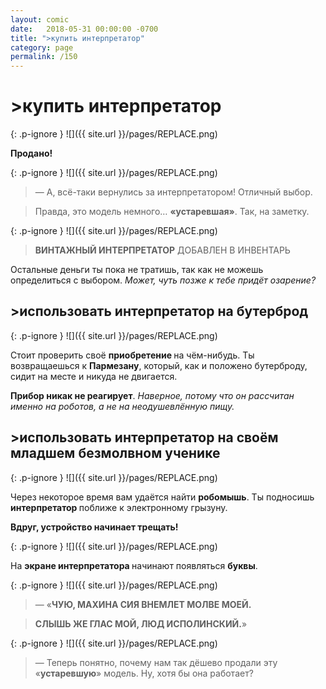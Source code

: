 ```yaml
---
layout: comic
date:   2018-05-31 00:00:00 -0700
title: ">купить интерпретатор"
category: page
permalink: /150
---
```

# >купить интерпретатор

{: .p-ignore }
![]({{ site.url }}/pages/REPLACE.png)

<strong>Продано!</strong>

{: .p-ignore }
![]({{ site.url }}/pages/REPLACE.png)

<blockquote>— А, всё-таки вернулись за интерпретатором! Отличный выбор.</blockquote>

<blockquote>Правда, это модель немного… <strong>«устаревшая»</strong>. Так, на заметку.</blockquote>

{: .p-ignore }
![]({{ site.url }}/pages/REPLACE.png)

<blockquote><strong>ВИНТАЖНЫЙ ИНТЕРПРЕТАТОР</strong> ДОБАВЛЕН В ИНВЕНТАРЬ</blockquote>

Остальные деньги ты пока не тратишь, так как не можешь определиться с выбором. <em>Может, чуть позже к тебе придёт озарение?</em>

## >использовать интерпретатор на бутерброд

{: .p-ignore }
![]({{ site.url }}/pages/REPLACE.png)

Стоит проверить своё <strong>приобретение </strong>на чём-нибудь. Ты возвращаешься к <strong>Пармезану</strong>, который, как и положено бутерброду, сидит на месте и никуда не двигается.

<strong>Прибор никак не реагирует</strong>. <em>Наверное, потому что он рассчитан именно на роботов, а не на неодушевлённую пищу.</em>

## >использовать интерпретатор на своём младшем безмолвном ученике

{: .p-ignore }
![]({{ site.url }}/pages/REPLACE.png)

Через некоторое время вам удаётся найти <strong>робомышь</strong>. Ты подносишь <strong>интерпретатор </strong>поближе к электронному грызуну.

<strong>Вдруг, устройство начинает трещать!</strong>

{: .p-ignore }
![]({{ site.url }}/pages/REPLACE.png)

На <strong>экране интерпретатора </strong>начинают появляться <strong>буквы</strong>.

{: .p-ignore }
![]({{ site.url }}/pages/REPLACE.png)

<blockquote>— «<strong>ЧУЮ, МАХИНА СИЯ ВНЕМЛЕТ МОЛВЕ МОЕЙ.</strong></blockquote>

<blockquote><strong>СЛЫШЬ ЖЕ ГЛАС МОЙ, ЛЮД ИСПОЛИНСКИЙ.</strong>»</blockquote>

{: .p-ignore }
![]({{ site.url }}/pages/REPLACE.png)

<blockquote>— Теперь понятно, почему нам так дёшево продали эту «<strong>устаревшую</strong>» модель. Ну, хотя бы она работает?</blockquote>
